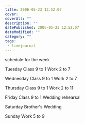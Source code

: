 ```yaml
---
title: 2006-05-23 12:52:07
cover: 
coverAlt: ""
description: ""
datePublished: 2006-05-23 12:52:07
dateModified: ""
category: ""
tags:
 - livejournal
---
```


schedule for the week

Tuesday
Class 9 to 1
Work 2 to 7

Wednesday
Class 9 to 1
Work 2 to 7

Thursday
Class 9 to 1
Work 2 to 11

Friday
Class 9 to 1
Wedding rehearsal

Saturday
Brother's Wedding

Sunday
Work 5 to 9
